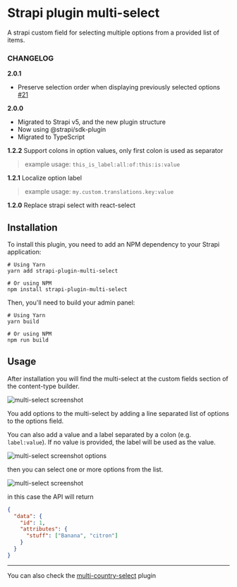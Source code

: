 # Strapi plugin multi-select

A strapi custom field for selecting multiple options from a provided list of items.

### CHANGELOG
**2.0.1**
- Preserve selection order when displaying previously selected options [#21](https://github.com/Zaydme/strapi-plugin-multi-select/issues/21)

**2.0.0**
- Migrated to Strapi v5, and the new plugin structure
- Now using @strapi/sdk-plugin
- Migrated to TypeScript

**1.2.2** Support colons in option values, only first colon is used as separator 

> example usage: `this_is_label:all:of:this:is:value`

**1.2.1** Localize option label

> example usage: `my.custom.translations.key:value`


**1.2.0** Replace strapi select with react-select


## Installation

To install this plugin, you need to add an NPM dependency to your Strapi application:

```
# Using Yarn
yarn add strapi-plugin-multi-select

# Or using NPM
npm install strapi-plugin-multi-select
```

Then, you'll need to build your admin panel:

```
# Using Yarn
yarn build

# Or using NPM
npm run build
```

## Usage

After installation you will find the multi-select at the custom fields section of the content-type builder.

![multi-select screenshot](./screenshots/multi-select-plugin.png)

You add options to the multi-select by adding a line separated list of options to the options field.

You can also add a value and a label separated by a colon (e.g. `label:value`). If no value is provided, the label will be used as the value.

![multi-select screenshot options](./screenshots/multi-select-options.png)

then you can select one or more options from the list.

![multi-select screenshot](./screenshots/multi-select.png)

in this case the API will return

```json
{
  "data": {
    "id": 1,
    "attributes": {
      "stuff": ["Banana", "citron"]
    }
  }
}
```

---

You can also check the [multi-country-select](https://github.com/zaydme/strapi-plugin-multi-country-select) plugin
